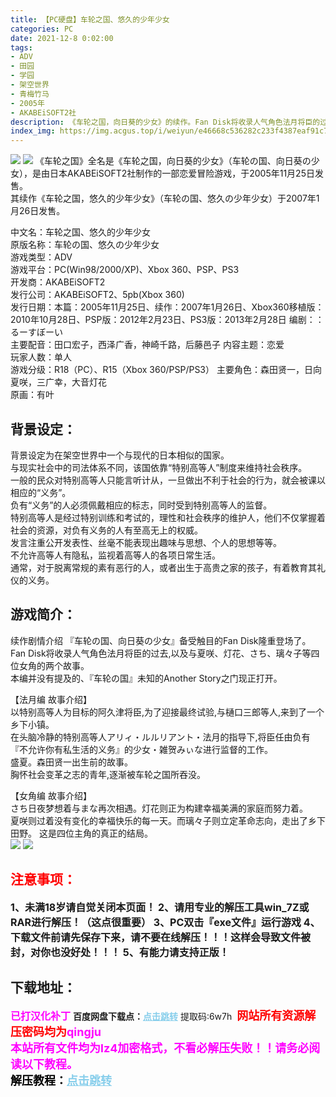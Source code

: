```yaml
---
title: 【PC硬盘】车轮之国、悠久的少年少女
categories: PC
date: 2021-12-8 0:02:00
tags:
- ADV
- 田园
- 学园
- 架空世界
- 青梅竹马
- 2005年
- AKABEiSOFT2社
description: 《车轮之国，向日葵的少女》的续作。Fan Disk将收录人气角色法月将臣的过去,以及与夏咲、灯花、さち、璃々子等四位女角的两个故事。本编并没有提及的、『车轮の国』未知的Another Story之门现正打开。
index_img: https://img.acgus.top/i/weiyun/e46668c536282c233f4387eaf91c71c3cdb682413d58aaa017039a29a0bff2ec0c35ae0e4fa0bf709fa9fbd284b1c854.webp
---
```

![](https://img.acgus.top/i/weiyun/e46668c536282c233f4387eaf91c71c3cdb682413d58aaa017039a29a0bff2ec0c35ae0e4fa0bf709fa9fbd284b1c854.webp)
![](https://img.acgus.top/i/weiyun/280826a7e97099a45c068acbc39e9de0e5fc7a8553018f873646b5b38690cefc09556992127c6aa038d1c0c425f79e58.webp)
《车轮之国》全名是《车轮之国，向日葵的少女》（车轮の国、向日葵の少女），是由日本AKABEiSOFT2社制作的一部恋爱冒险游戏，于2005年11月25日发售。     
其续作《车轮之国，悠久的少年少女》（车轮の国、悠久の少年少女）于2007年1月26日发售。     

中文名：车轮之国、悠久的少年少女     
原版名称：车轮の国、悠久の少年少女     
游戏类型：ADV     
游戏平台：PC(Win98/2000/XP)、Xbox 360、PSP、PS3     
开发商：AKABEiSOFT2     
发行公司：AKABEiSOFT2、5pb(Xbox 360)     
发行日期：本篇：2005年11月25日、续作：2007年1月26日、Xbox360移植版：2010年10月28日、PSP版：2012年2月23日、PS3版：2013年2月28日
编剧：：るーすぼーい     
主要配音：田口宏子，西泽广香，神崎千路，后藤邑子
内容主题：恋爱     
玩家人数：单人     
游戏分级：R18（PC）、R15（Xbox 360/PSP/PS3）
主要角色：森田贤一，日向夏咲，三广幸，大音灯花     
原画：有叶     

## **背景设定：**
背景设定为在架空世界中一个与现代的日本相似的国家。     
与现实社会中的司法体系不同，该国依靠“特别高等人”制度来维持社会秩序。     
一般的民众对特别高等人只能言听计从，一旦做出不利于社会的行为，就会被课以相应的“义务”。     
负有“义务”的人必须佩戴相应的标志，同时受到特别高等人的监督。     
特别高等人是经过特别训练和考试的，理性和社会秩序的维护人，他们不仅掌握着社会的资源，对负有义务的人有至高无上的权威。     
发言注重公开发表性、丝毫不能表现出趣味与思想、个人的思想等等。     
不允许高等人有隐私，监视着高等人的各项日常生活。     
通常，对于脱离常规的素有恶行的人，或者出生于高贵之家的孩子，有着教育其礼仪的义务。     

## 游戏简介：
续作剧情介绍
『车轮の国、向日葵の少女』备受触目的Fan Disk隆重登场了。          
Fan Disk将收录人气角色法月将臣的过去,以及与夏咲、灯花、さち、璃々子等四位女角的两个故事。          
本编并没有提及的、『车轮の国』未知的Another Story之门现正打开。     

【法月编 故事介绍】     
以特别高等人为目标的阿久津将臣,为了迎接最终试验,与樋口三郎等人,来到了一个乡下小镇。     
在头脑冷静的特别高等人アリィ・ルルリアント・法月的指导下,将臣任由负有『不允许你有私生活的义务』的少女・雑贺みぃな进行监督的工作。     
盛夏。森田贤一出生前的故事。     
胸怀社会变革之志的青年,逐渐被车轮之国所吞没。     
     
【女角编 故事介绍】     
さち日夜梦想着与まな再次相遇。灯花则正为构建幸福美满的家庭而努力着。     
夏咲则过着没有变化的幸福快乐的每一天。而璃々子则立定革命志向，走出了乡下田野。
这是四位主角的真正的结局。     
![](https://img.acgus.top/i/weiyun/f91b81582b39890d78ee16d0ab9bb5e08fd239a44a4ca7ab561e530a4055cb07c051438daaf62aeba0ad90f8e9566a3a.webp)
![](https://img.acgus.top/i/weiyun/793ed56ffeab67b60178c0ecc3400cdc556d27b4f57d5023b5c7a91f024d68095a2d158baa29a2e30c1a2b328ccfb419.webp)





## <font color=#FF0000 >注意事项：</font>
<font size=3><b>1、未满18岁请自觉关闭本页面！
2、请用专业的解压工具win_7Z或RAR进行解压！（这点很重要）
3、PC双击『exe文件』运行游戏
4、下载文件前请先保存下来，请不要在线解压！！！这样会导致文件被封，对你也没好处！！！
5、有能力请支持正版！</b></font>

## 下载地址：
<font color=#FF00FF size=3>**已打汉化补丁**</font>
<b>百度网盘下载点：</b><a href="https://pan.baidu.com/s/14uTSthZCN5SnfBeE9Iy8Vw?pwd=6w7h" style="color: #87CEEB;"><b>点击跳转</b></a> 提取码:6w7h
<a style="padding: 0" href="https://post.qingju.org/AD/"><img style="max-width:100%" src="https://img.acgus.top/i/2024/07/478f689b8021d8d499ab43d21acf137a.gif" alt=""></a>
<b><font color=#FF0000 size=4>网站所有资源解压密码均为</b></font><b><font color=#FF00FF size=4>qingju</font><font color=#FF0000 ></font></b><br><b><font color=#FF00FF size=4>本站所有文件均为lz4加密格式，不看必解压失败！！请务必阅读以下教程。</b></font><br><b><font color=#000 size=4>解压教程：</b><a href="https://post.qingju.org/tutorial/000/" style="color: #87CEEB;"><b>点击跳转</b></a>
